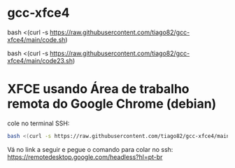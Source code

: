 # gcc-xfce4

bash <(curl -s https://raw.githubusercontent.com/tiago82/gcc-xfce4/main/code.sh)



bash <(curl -s https://raw.githubusercontent.com/tiago82/gcc-xfce4/main/code23.sh)


# XFCE usando Área de trabalho remota do Google Chrome (debian)

cole no terminal SSH:
```bash
bash <(curl -s https://raw.githubusercontent.com/tiago82/gcc-xfce4/main/code4.sh)
```
Vá no link a seguir e pegue o comando para colar no ssh:
https://remotedesktop.google.com/headless?hl=pt-br
